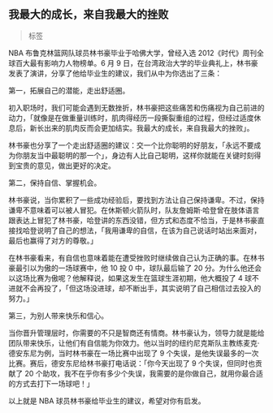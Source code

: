 ## 我最大的成长，来自我最大的挫败

> 标签

NBA 布鲁克林篮网队球员林书豪毕业于哈佛大学，曾经入选 2012《时代》周刊全球百大最有影响力人物榜单。6 月 9 日，在台湾政治大学的毕业典礼上，林书豪发表了演讲，分享了他给毕业生的建议，我们从中为你选出了三条：

第一，拓展自己的潜能，走出舒适圈。

初入职场时，我们可能会遇到无数挫折，林书豪把这些痛苦和伤痛视为自己前进的动力，「就像是在做重量训练时，肌肉得经历一段撕裂重组的过程，但经过适度休息后，新长出来的肌肉反而会更加结实。我最大的成长，来自我最大的挫败」。

林书豪也分享了一个走出舒适圈的建议：交一个比你聪明的好朋友，「永远不要成为你朋友当中最聪明的那一个」，身边有人比自己聪明，这样你就能在关键时刻得到宝贵的意见，做出更好的决定。

第二，保持自信、掌握机会。

林书豪说，当你累积了一些成功经验后，要找到方法让自己保持谦卑。不过，保持谦卑不意味着可以被人冒犯。在休斯顿火箭队时，队友詹姆斯·哈登曾在肢体语言跟表达上冒犯了林书豪，哈登讲的东西没错，但方式和态度不恰当，于是林书豪直接找哈登说明了自己的想法，「我用谦卑的自信，在该为自己说话时站出来面对，最后也赢得了对方的尊敬。」

在林书豪看来，有自信也意味着能在遭受挫败时继续做自己认为正确的事。在林书豪最引以为傲的一场球赛中，他 10 投 0 中，球队最后输了 20 分。为什么他还会以这场比赛为傲呢？他解释说，如果这发生在篮球生涯初期，他大概投了 4 球不进就不会再投了，「但这场没进球，却不断出手，其实说明了自己相信过去投入的努力。」

第三，为别人带来快乐和信心。

当你晋升管理层时，你需要的不只是智商还有情商。林书豪认为，领导力就是能给团队带来快乐，让他们有自信能为你效力。他以当时的纽约尼克斯队主教练麦克·德安东尼为例，当时林书豪在一场比赛中出现了 9 个失误，是他失误最多的一次比赛。赛后，德安东尼给林书豪打电话说：「你今天出现了 9 个失误，但同时也贡献了 20 个助攻，我不在乎你有多少个失误，我需要的是你做自己，就用你最合适的方式去打下一场球吧！」

以上就是 NBA 球员林书豪给毕业生的建议，希望对你有启发。

